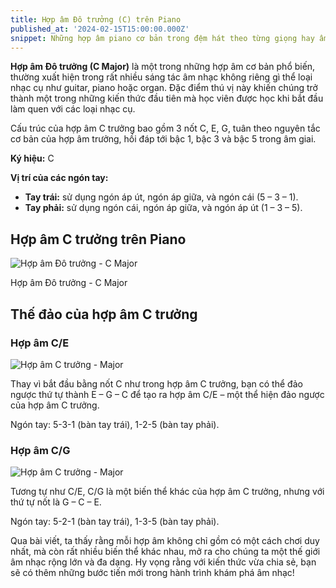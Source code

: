 ```yaml
---
title: Hợp âm Đô trưởng (C) trên Piano
published_at: '2024-02-15T15:00:00.000Z'
snippet: Những hợp âm piano cơ bản trong đệm hát theo từng giọng hay âm giai.
---
```


**Hợp âm Đô trưởng (C Major)** là một trong những hợp âm cơ bản phổ biến,  thường xuất hiện trong rất nhiều sáng tác âm nhạc không riêng gì thể loại nhạc cụ như guitar, piano hoặc organ. Đặc điểm thú vị này khiến chúng trở thành một trong những kiến thức đầu tiên mà học viên được học khi bắt đầu làm quen với các loại nhạc cụ.

Cấu trúc của hợp âm C trưởng bao gồm 3 nốt C, E, G, tuân theo nguyên tắc cơ bản của hợp âm trưởng, hồi đáp tới bậc 1, bậc 3 và bậc 5 trong âm giai.

**Ký hiệu:** C

**Vị trí của các ngón tay:**

- **Tay trái:** sử dụng ngón áp út, ngón áp giữa, và ngón cái (5 – 3 – 1).
- **Tay phải:** sử dụng ngón cái, ngón áp giữa, và ngón áp út (1 – 3 – 5).

**Hợp âm C trưởng trên Piano**
-------------------------------

![Hợp âm Đô trưởng - C Major](/images/hop-am-do-truong-c.png)

Hợp âm Đô trưởng - C Major

**Thế đảo của hợp âm C trưởng**
----------------------------

### Hợp âm C/E

![Hợp âm C trưởng - Major](/images/hop-am-do-truong-c-2.png)

Thay vì bắt đầu bằng nốt C như trong hợp âm C trưởng, bạn có thể đảo ngược thứ tự thành E – G – C để tạo ra hợp âm C/E – một thể hiện đảo ngược của hợp âm C trưởng.

Ngón tay: 5-3-1 (bàn tay trái), 1-2-5 (bàn tay phải).

### Hợp âm C/G

![Hợp âm C trưởng - Major](/images/hop-am-do-truong-c-3.png)

Tương tự như C/E, C/G là một biến thể khác của hợp âm C trưởng, nhưng với thứ tự nốt là G – C – E.

Ngón tay: 5-2-1 (bàn tay trái), 1-3-5 (bàn tay phải).

Qua bài viết, ta thấy rằng mỗi hợp âm không chỉ gồm có một cách chơi duy nhất, mà còn rất nhiều biến thể khác nhau, mở ra cho chúng ta một thế giới âm nhạc rộng lớn và đa dạng. Hy vọng rằng với kiến thức vừa chia sẻ, bạn sẽ có thêm những bước tiến mới trong hành trình khám phá âm nhạc!
